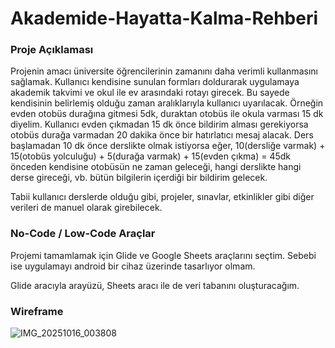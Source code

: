 # Akademide-Hayatta-Kalma-Rehberi
### Proje Açıklaması

Projenin amacı üniversite öğrencilerinin zamanını daha verimli kullanmasını sağlamak. Kullanıcı kendisine sunulan formları doldurarak uygulamaya akademik takvimi ve okul ile ev arasındaki rotayı girecek. Bu sayede kendisinin belirlemiş olduğu zaman aralıklarıyla kullanıcı uyarılacak. Örneğin evden otobüs durağına gitmesi 5dk, duraktan otobüs ile okula varması 15 dk diyelim. Kullanıcı evden çıkmadan 15 dk önce bildirim alması gerekiyorsa otobüs durağa varmadan 20 dakika önce bir hatırlatıcı mesaj alacak. Ders başlamadan 10 dk önce derslikte olmak istiyorsa eğer, 10(dersliğe varmak) + 15(otobüs yolculuğu) + 5(durağa varmak) + 15(evden çıkma) = 45dk önceden kendisine otobüsün ne zaman geleceği, hangi derslikte hangi derse gireceği, vb. bütün bilgilerin içerdiği bir bildirim gelecek.

Tabii kullanıcı derslerde olduğu gibi, projeler, sınavlar, etkinlikler gibi diğer verileri de manuel olarak girebilecek.

### No-Code / Low-Code Araçlar

Projemi tamamlamak için Glide ve Google Sheets araçlarını seçtim. Sebebi ise uygulamayı android bir cihaz üzerinde tasarlıyor olmam. 

Glide aracıyla arayüzü, Sheets aracı ile de veri tabanını oluşturacağım.

### Wireframe


![IMG_20251016_003808](https://github.com/user-attachments/assets/067e13d2-b49c-4ed1-9384-3ff6bd48adb9)
